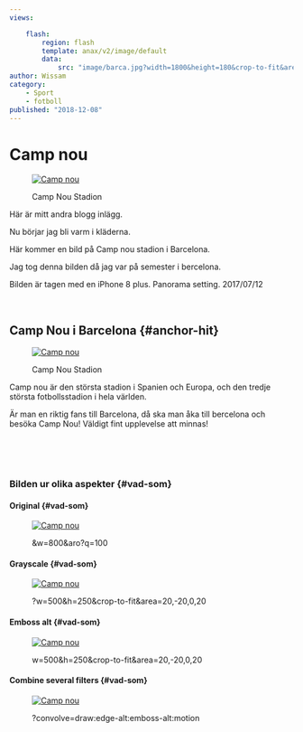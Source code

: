 ```yaml
---
views:

    flash:
        region: flash
        template: anax/v2/image/default
        data:
            src: "image/barca.jpg?width=1800&height=180&crop-to-fit&area=0,0,20,0&f0=brightness,5&f1=contrast,-10&sharpen"
author: Wissam
category:
    - Sport
    - fotboll
published: "2018-12-08"
---
```

Camp nou
==================================


<figure class="figure right w25">
<a href="image/barca.jpg"><img src="image/barca.jpg?&q=100&w=200&h=200&crop-to-fit&area=0,20,25,10"alt="Camp nou"></a>
   <figcaption>
       <p>Camp Nou Stadion</p>
   </figcaption>
</figure>
Här är mitt andra blogg inlägg.

Nu börjar jag bli varm i kläderna.

Här kommer en bild på Camp nou stadion i Barcelona.


Jag tog denna bilden då jag var på semester i bercelona.


Bilden är tagen med en iPhone 8 plus. Panorama setting. 2017/07/12
<!--more-->


<br/>

Camp Nou i Barcelona {#anchor-hit}
-----------------------------------

<figure class="figure right w25">
<a href="image/barca.jpg"><img src="image/barca.jpg?width=400&height=250&crop-to-fit&area=0,0,-20,0&f0=brightness,5&f1=contrast,-10&sharpen"alt="Camp nou"></a>
   <figcaption>
       <p>Camp Nou Stadion</p>
   </figcaption>
</figure>
Camp nou är den största stadion i Spanien och Europa, och den tredje största fotbollsstadion i hela världen.

Är man en riktig fans till Barcelona, då ska man åka till bercelona och besöka Camp Nou! Väldigt fint upplevelse att minnas!<br/>

<br/>
<br/>
<br/>


### Bilden ur olika aspekter {#vad-som}

#### Original {#vad-som}

<figure class="figure center">
<a href="image/barca.jpg"><img src="image/barca.jpg&w=800&aro?q=100"alt="Camp nou"></a>
   <figcaption>
       <p>&w=800&aro?q=100</p>
   </figcaption>
</figure>

#### Grayscale {#vad-som}

<figure class="figure center">
<a href="image/barca.jpg"><img src="image/barca.jpg&?w=500&h=250&crop-to-fit&area=20,-20,0,20&q=100&f=grayscale" alt="Camp nou"></a>
   <figcaption>
       <p>?w=500&h=250&crop-to-fit&area=20,-20,0,20</p>
   </figcaption>
</figure>

#### Emboss alt {#vad-som}

<figure class="figure center">
<a href="image/barca.jpg"><img src="image/barca.jpg&?w=500&h=250&crop-to-fit&area=20,-20,0,20&q=100&convolve=emboss-alt" alt="Camp nou"></a>
   <figcaption>
       <p>w=500&h=250&crop-to-fit&area=20,-20,0,20</p>
   </figcaption>
</figure>

#### Combine several filters {#vad-som}

<figure class="figure center">
<a href="image/barca.jpg"><img src="image/barca.jpg&?convolve=draw:edge-alt:emboss-alt:motion
" alt="Camp nou"></a>
   <figcaption>
       <p>?convolve=draw:edge-alt:emboss-alt:motion</p>
   </figcaption>
</figure>
